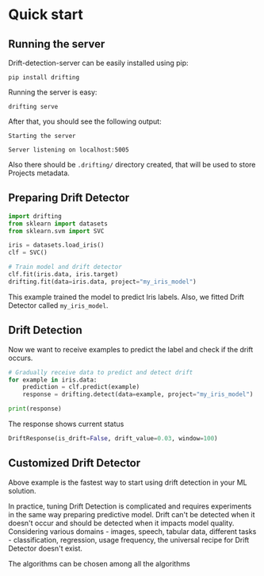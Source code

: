 # Quick start

## Running the server

Drift-detection-server can be easily installed using pip:

```
pip install drifting
```

Running the server is easy:

```
drifting serve
```

After that, you should see the following output:

```
Starting the server

Server listening on localhost:5005
```

Also there should be `.drifting/` directory created, that will be used to
store Projects metadata.

## Preparing Drift Detector

```python
import drifting
from sklearn import datasets
from sklearn.svm import SVC

iris = datasets.load_iris()
clf = SVC()

# Train model and drift detector
clf.fit(iris.data, iris.target)
drifting.fit(data=iris.data, project="my_iris_model")
```

This example trained the model to predict Iris labels. Also, we fitted
Drift Detector called `my_iris_model`.

## Drift Detection

Now we want to receive examples to predict the label and check if the drift
occurs.

```python
# Gradually receive data to predict and detect drift
for example in iris.data:
    prediction = clf.predict(example)
    response = drifting.detect(data=example, project="my_iris_model")

print(response)
```

The response shows current status

```python
DriftResponse(is_drift=False, drift_value=0.03, window=100)
```

## Customized Drift Detector

Above example is the fastest way to start using drift detection in your ML
solution.

In practice, tuning Drift Detection is complicated and requires experiments in
the same way preparing predictive model. Drift can't be detected when it doesn't
occur and should be detected when it impacts model quality. Considering various
domains - images, speech, tabular data, different tasks - classification,
regression, usage frequency, the universal recipe for Drift Detector doesn't
exist.

The algorithms can be chosen among all the algorithms
